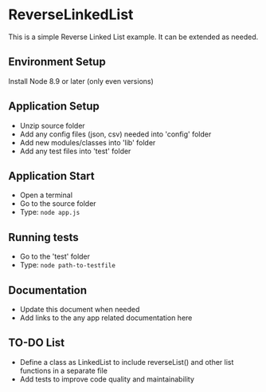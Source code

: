 # ReverseLinkedList
This is a simple Reverse Linked List example. It can be extended as needed.

## Environment Setup
Install Node 8.9 or later (only even versions)

## Application Setup
* Unzip source folder
* Add any config files (json, csv) needed into 'config' folder
* Add new modules/classes into 'lib' folder
* Add any test files into 'test' folder

## Application Start
* Open a terminal
* Go to the source folder 
* Type: `node app.js`

## Running tests
* Go to the 'test' folder
* Type: `node path-to-testfile`

## Documentation
* Update this document when needed
* Add links to the any app related documentation here

## TO-DO List
* Define a class as LinkedList to include reverseList() and other list functions in a separate file
* Add tests to improve code quality and maintainability

